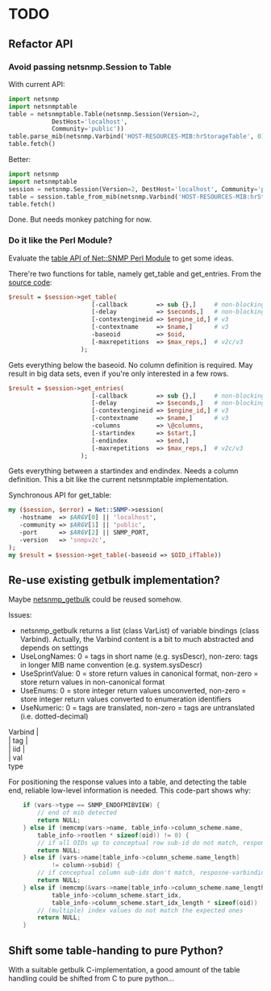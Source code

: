 # TODO #

## ##

## Refactor API ##

### Avoid passing netsnmp.Session to Table ###
With current API:
```python
import netsnmp
import netsnmptable
table = netsnmptable.Table(netsnmp.Session(Version=2,
            DestHost='localhost',
            Community='public'))
table.parse_mib(netsnmp.Varbind('HOST-RESOURCES-MIB:hrStorageTable', 0))
table.fetch()
```

Better:
```python
import netsnmp
import netsnmptable
session = netsnmp.Session(Version=2, DestHost='localhost', Community='public')
table = session.table_from_mib(netsnmp.Varbind('HOST-RESOURCES-MIB:hrStorageTable', 0))
table.fetch()
```
Done. But needs monkey patching for now.

### Do it like the Perl Module? ###
Evaluate the [table API of Net::SNMP Perl Module](http://cpansearch.perl.org/src/DTOWN/Net-SNMP-v6.0.1/examples/table.pl) to get some ideas.

There're two functions for table, namely get_table and get_entries. From the [source code](http://cpansearch.perl.org/src/DTOWN/Net-SNMP-v6.0.1/lib/Net/SNMP.pm):
```perl
$result = $session->get_table(
                       [-callback        => sub {},]     # non-blocking
                       [-delay           => $seconds,]   # non-blocking 
                       [-contextengineid => $engine_id,] # v3 
                       [-contextname     => $name,]      # v3
                       -baseoid          => $oid,
                       [-maxrepetitions  => $max_reps,]  # v2c/v3
                    );
```
Gets everything below the baseoid. No column definition is required.
May result in big data sets, even if you're only interested in a few rows.

```perl
$result = $session->get_entries(
                       [-callback        => sub {},]     # non-blocking
                       [-delay           => $seconds,]   # non-blocking
                       [-contextengineid => $engine_id,] # v3
                       [-contextname     => $name,]      # v3
                       -columns          => \@columns,
                       [-startindex      => $start,]
                       [-endindex        => $end,]
                       [-maxrepetitions  => $max_reps,]  # v2c/v3
                    );
```
Gets everything between a startindex and endindex. Needs a column definition.
This a bit like the current netsnmptable implementation.

Synchronous API for get_table:
```perl
my ($session, $error) = Net::SNMP->session(
   -hostname  => $ARGV[0] || 'localhost',
   -community => $ARGV[1] || 'public',
   -port      => $ARGV[2] || SNMP_PORT,
   -version   => 'snmpv2c',
);
my $result = $session->get_table(-baseoid => $OID_ifTable))
```

## Re-use existing getbulk implementation? ##
Maybe [netsnmp_getbulk](http://sourceforge.net/p/net-snmp/code/ci/master/tree/python/netsnmp/client_intf.c#l2207) could be reused somehow.

Issues:
- netsnmp_getbulk returns a list (class VarList) of variable bindings (class Varbind). Actually, the Varbind content is a bit to much abstracted and depends on settings
 - UseLongNames: 0 = tags in short name (e.g. sysDescr), non-zero: tags in longer MIB name convention (e.g. system.sysDescr)
 - UseSprintValue: 0 = store return values in canonical format, non-zero = store return values in non-canonical format
 - UseEnums: 0 = store integer return values unconverted, non-zero = store integer return values converted to enumeration identifiers
 - UseNumeric: 0 = tags are translated, non-zero = tags are untranslated (i.e. dotted-decimal)

Varbind
|\
| tag
|\
| iid
|\
| val
 \
  type

For positioning the response values into a table, and detecting the table end, reliable low-level information is needed.
This code-part shows why:

```c
    if (vars->type == SNMP_ENDOFMIBVIEW) {
        // end of mib detected
        return NULL;
    } else if (memcmp(vars->name, table_info->column_scheme.name,
        table_info->rootlen * sizeof(oid)) != 0) {
        // if all OIDs up to conceptual row sub-id do not match, response-varbinding does not belong to table
        return NULL;
    } else if (vars->name[table_info->column_scheme.name_length]
            != column->subid) {
        // if conceptual column sub-ids don't match, resposne-varbinding does not bleong to expected column 
        return NULL;
    } else if (memcmp(&vars->name[table_info->column_scheme.name_length + 1],
            table_info->column_scheme.start_idx,
            table_info->column_scheme.start_idx_length * sizeof(oid)) != 0) {
        // (multiple) index values do not match the expected ones
        return NULL;
    }
```

## Shift some table-handing to pure Python? ##
With a suitable getbulk C-implementation, a good amount of the table handling could be shifted from C to pure python...